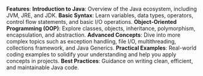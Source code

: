 ****Features****:
**Introduction to Java**: Overview of the Java ecosystem, including JVM, JRE, and JDK.
**Basic Syntax**: Learn variables, data types, operators, control flow statements, and basic I/O operations.
**Object-Oriented Programming (OOP)**: Explore classes, objects, inheritance, polymorphism, encapsulation, and abstraction.
**Advanced Concepts**: Dive into more complex topics such as exception handling, file I/O, multithreading, collections framework, and Java Generics.
**Practical Examples**: Real-world coding examples to solidify your understanding and help you apply concepts in projects.
**Best Practices**: Guidance on writing clean, efficient, and maintainable Java code.
